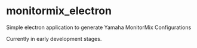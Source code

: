 # monitormix_electron
Simple electron application to generate Yamaha MonitorMix Configurations

Currently in early development stages.
